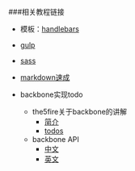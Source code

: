 ###相关教程链接
* 模板：[handlebars](http://www.cnblogs.com/iyangyuan/archive/2013/12/12/3471227.html)  

* [gulp](http://www.gulpjs.com.cn/)  

* [sass](http://www.ruanyifeng.com/blog/2012/06/sass.html)  

* [markdown速成](http://www.jianshu.com/p/1e402922ee32/)    

* backbone实现todo
    * the5fire关于backbone的讲解
      * [简介](http://www.the5fire.com/tag/backbone/)
      * [todos](http://www.the5fire.com/7-backbone-todos-1.html)
    * backbone API
      * [中文](http://www.css88.com/doc/backbone/#FAQ-tim-toady)
      * [英文](http://backbonejs.org/#View)
